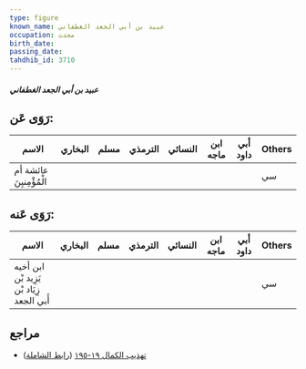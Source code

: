 ```yaml
---
type: figure
known_name: عبيد بن أبي الجعد الغطفاني
occupation: محدث
birth_date:
passing_date:
tahdhib_id: 3710
---
```

##### عبيد بن أبي الجعد الغطفاني

## رَوَى عَن:
| الاسم                   | البخاري | مسلم | الترمذي | النسائي | ابن ماجه | أبي داود | Others |
| ----------------------- | ------- | ---- | ------- | ------- | -------- | -------- | ------ |
| عائشة أم الْمُؤْمِنيِنَ |         |      |         |         |          |          | سي     |
## رَوَى عَنه:
| الاسم                                     | البخاري | مسلم | الترمذي | النسائي | ابن ماجه | أبي داود | Others |
| ----------------------------------------- | ------- | ---- | ------- | ------- | -------- | -------- | ------ |
| ابن أخيه يَزِيد بْن زِيَاد بْن أَبي الجعد |         |      |         |         |          |          | سي     |
## مراجع
- [تهذيب الكمال ١٩-١٩٥](obsidian://open?vault=Tahdhib-al-Kamal&file=Figures/٣٧١٠-عبيد%20بن%20أبي%20الجعد%20الغطفاني) ([رابط الشاملة](https://shamela.ws/book/3722/9769))